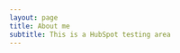 ```yaml
---
layout: page
title: About me
subtitle: This is a HubSpot testing area
---
```



<script charset="utf-8" type="text/javascript" src="//js-eu1.hsforms.net/forms/v2.js"></script>
<script>
  hbspt.forms.create({
    region: "eu1",
    portalId: "26270292",
    formId: "176f4533-ac3c-4cbe-9554-c9bbe100d585",
    version: "V2_PRERELEASE"
  });
</script>